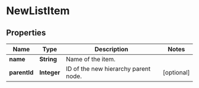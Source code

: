 

# NewListItem


## Properties

| Name | Type | Description | Notes |
|------------ | ------------- | ------------- | -------------|
|**name** | **String** | Name of the item. |  |
|**parentId** | **Integer** | ID of the new hierarchy parent node. |  [optional] |



